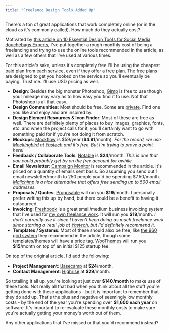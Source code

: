 ```yaml
---
title: "Freelance Design Tools Added Up"
---
```

<p>There's a ton of great applications that work completely online (or in the cloud as it's commonly called).  How much do they actually cost?</p>
<p>Motivated by <a href="http://mashable.com/2010/03/23/social-media-design-tools/">this article on 10 Essential Design Tools for Social Media <del datetime="2010-03-23T19:04:02+00:00">douchebags</del> Experts</a>, I've put together a rough monthly cost of being a freelancing and trying to use the online tools recommended in the article, as well as a few others that I've used at various times.</p>
<p>For this article's sake, unless it's completely free I'll be using the cheapest paid plan from each service, even if they offer a free plan.  The free plans are designed to get you hooked on the service so you'll eventually be paying.  Trust me.  I'll use USD pricing as well.</p>
<ul>
<li><strong>Design</strong>: Besides the big monster Photoshop, <a href="http://www.gimp.org/">Gimp</a> is free to use though your mileage may vary as to how easy you find it to use.  Not that Photoshop is all that easy.</li>
<li><strong>Design Communities</strong>: Most should be free.  Some are <a href="http://www.dribbble.com">private</a>.  Find one you like and enjoy and are inspired by.</li>
<li><strong>Design Element Resources &amp; Icon Finder</strong>: Most of these are free as well.  There are definitely plenty of places to buy images, graphics, fonts, etc. and when the project calls for it, you'll certainly want to go with something paid for if you're not doing it from scratch.</li>
<li><strong>Mockups</strong>:  <a href="http://www.mockflow.com/signup/">Mockflow</a> is $59/year (<strong>$4.91</strong>/month).  <em>For the record, we use <a href="http://gomockingbird.com/">Mockingbird</a> at <a href="http://www.yastech.ca">Yastech</a> and it's free.  But I'm trying to prove a point here!</em></li>
<li><strong>Feedback / Collaborate Tools</strong>: <a href="http://www.notableapp.com/">Notable</a> is <strong>$24</strong>/month.  <em>This is one that you could probably get by on the free account for awhile.</em></li>
<li><strong>Email Newsletter</strong>: <a href="http://www.campaignmonitor.com/">Campaign Monitor</a> is recommended in the article.  It's priced on a quantity of emails sent basis.  So assuming you send out 1 email newsletter/month to 250 people you'd be spending $7.50/month.  <em><a href="http://www.mailchimp.com">Mailchimp</a> is a nice alternative that offers free sending up to 500 email addresses.</em></li>
<li><strong>Proposals / Quotes</strong>: <a href="http://www.proposable.com/">Proposable</a> will run you <strong>$19</strong>/month.  I personally prefer writing this up by hand, but there could be a benefit to having it outsourced.</li>
<li><strong>Invoicing</strong>: <a href="https://www.freshbooks.com/subscribe.php?ref=65492e6675308-1">Freshbook</a> is a great small/medium business invoicing system that I've used for <a href="http://www.lemonproductions.ca">my own freelance work</a>.  It will run you <strong>$19</strong>/month.  <em>I don't currently use it since I haven't been doing as much freelance work since starting a 'real' job at <a href="http://www.yastech.ca">Yastech</a>, but I'd definitely recommend it.</em></li>
<li><strong>Templates / Systems</strong>: Most of these should also be free, like <a href="http://960.gs/">the 960 gird system</a> they recommend in the article, though some templates/themes will have a price tag.  <a href="http://www.woothemes.com/amember/go.php?r=359&i=l0">WooThemes</a> will run you <strong>$15</strong>/month on top of an initial $125 startup fee.</li>
</ul>
<p>On top of the original article, I'd add the following:</p>
<ul>
<li><strong>Project Management</strong>: <a href="http://basecamphq.com">Basecamp</a> at <strong>$24</strong>/month.</li>
<li><strong>Contact Management</strong>: <a href="http://highrisehq.com">Highrise</a> at <strong>$29</strong>/month.</li>
</ul>
<p>So totalling it all up, you're looking at just over <strong>$140/month</strong> to make use of these tools. Not really all that bad when you think about all the stuff you're getting done with these applications - but it is important to remember that they do add up.  That's the plus and negative of seemingly low monthly costs - by the end of the year you're spending over <strong>$1,600 each year</strong> on software.  It's important to re-evaluate these monthly costs to make sure you're actually getting your money's worth out of them.</p>
<p>Any other applications that I've missed or that you'd recommend instead?</p>
